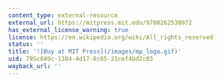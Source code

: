 ```yaml
---
content_type: external-resource
external_url: https://mitpress.mit.edu/9780262530972
has_external_license_warning: true
license: https://en.wikipedia.org/wiki/All_rights_reserved
status: ''
title: '![Buy at MIT Press](/images/mp_logo.gif)'
uid: 795c849c-1104-4d17-8c65-21cef4bd2c03
wayback_url: ''
---
```


